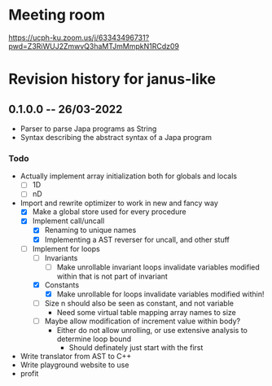 # Meeting room
https://ucph-ku.zoom.us/j/63343496731?pwd=Z3RiWUJ2ZmwvQ3haMTJmMmpkN1RCdz09

# Revision history for janus-like

## 0.1.0.0 -- 26/03-2022

* Parser to parse Japa programs as String
* Syntax describing the abstract syntax of a Japa program

### Todo
* Actually implement array initialization both for globals and locals
  - [ ] 1D
  - [ ] nD
* Import and rewrite optimizer to work in new and fancy way
  - [x] Make a global store used for every procedure
  - [x] Implement call/uncall
    - [x] Renaming to unique names
    - [x] Implementing a AST reverser for uncall, and other stuff
  - [ ] Implement for loops
      - [ ] Invariants
        - [ ] Make unrollable invariant loops invalidate variables modified within that is not part of invariant
      - [x] Constants
        - [x] Make unrollable for loops invalidate variables modified within!
      - [ ] Size n should also be seen as constant, and not variable
        * Need some virtual table mapping array names to size
      - [ ] Maybe allow modification of increment value within body?
        * Either do not allow unrolling, or use extensive analysis to determine loop bound
          * Should definately just start with the first
* Write translator from AST to C++
* Write playground website to use
* profit
